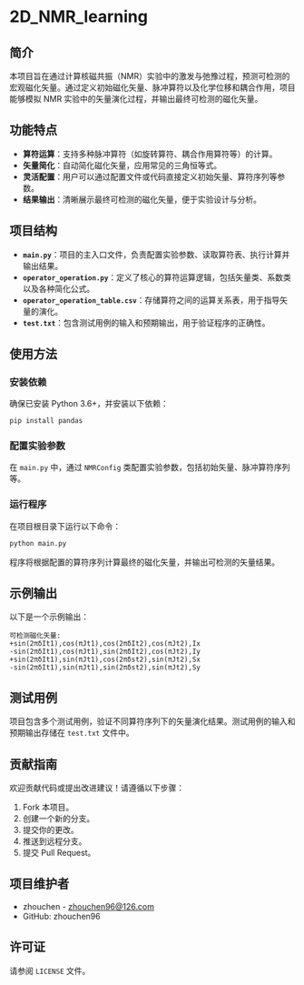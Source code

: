 # 2D_NMR_learning

## 简介
本项目旨在通过计算核磁共振（NMR）实验中的激发与弛豫过程，预测可检测的宏观磁化矢量。通过定义初始磁化矢量、脉冲算符以及化学位移和耦合作用，项目能够模拟 NMR 实验中的矢量演化过程，并输出最终可检测的磁化矢量。

## 功能特点
- **算符运算**：支持多种脉冲算符（如旋转算符、耦合作用算符等）的计算。
- **矢量简化**：自动简化磁化矢量，应用常见的三角恒等式。
- **灵活配置**：用户可以通过配置文件或代码直接定义初始矢量、算符序列等参数。
- **结果输出**：清晰展示最终可检测的磁化矢量，便于实验设计与分析。

## 项目结构
- **`main.py`**：项目的主入口文件，负责配置实验参数、读取算符表、执行计算并输出结果。
- **`operator_operation.py`**：定义了核心的算符运算逻辑，包括矢量类、系数类以及各种简化公式。
- **`operator_operation_table.csv`**：存储算符之间的运算关系表，用于指导矢量的演化。
- **`test.txt`**：包含测试用例的输入和预期输出，用于验证程序的正确性。

## 使用方法
### 安装依赖
确保已安装 Python 3.6+，并安装以下依赖：
```bash
pip install pandas
```
### 配置实验参数
在 `main.py` 中，通过 `NMRConfig` 类配置实验参数，包括初始矢量、脉冲算符序列等。

### 运行程序
在项目根目录下运行以下命令：
```python
python main.py
```
程序将根据配置的算符序列计算最终的磁化矢量，并输出可检测的矢量结果。

## 示例输出
以下是一个示例输出：
```plaintext
可检测磁化矢量:
+sin(2πδIt1),cos(πJt1),cos(2πδIt2),cos(πJt2),Ix
-sin(2πδIt1),cos(πJt1),sin(2πδIt2),cos(πJt2),Iy
+sin(2πδIt1),sin(πJt1),cos(2πδst2),sin(πJt2),Sx
-sin(2πδIt1),sin(πJt1),sin(2πδst2),sin(πJt2),Sy
```

## 测试用例
项目包含多个测试用例，验证不同算符序列下的矢量演化结果。测试用例的输入和预期输出存储在 `test.txt` 文件中。

## 贡献指南
欢迎贡献代码或提出改进建议！请遵循以下步骤：
1. Fork 本项目。
2. 创建一个新的分支。
3. 提交你的更改。
4. 推送到远程分支。
5. 提交 Pull Request。

## 项目维护者
- zhouchen - zhouchen96@126.com
- GitHub: zhouchen96

## 许可证
请参阅 `LICENSE` 文件。